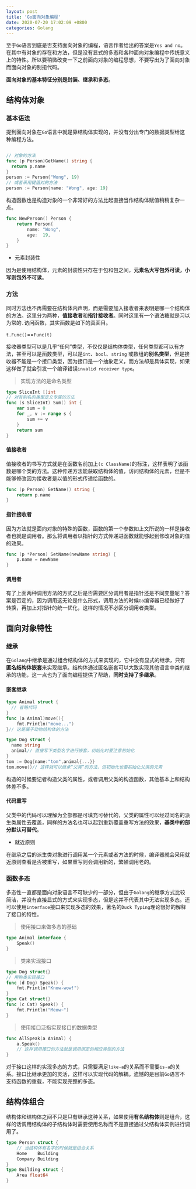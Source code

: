 ```yaml
---
layout: post
title: 'Go面向对象编程'
date: 2020-07-20 17:02:09 +0800
categories: Golang
---
```


至于`Go`语言到底是否支持面向对象的编程，语言作者给出的答案是`Yes and no`。在其中有对象的存在和方法，但是没有显式的多态和各种面向对象编程中传统意义上的特性。所以要稍微改变一下之前面向对象的编程思想，不要写出为了面向对象而面向对象的别扭代码。

**面向对象的基本特征分别是封装、继承和多态**。

## 结构体对象

### 基本语法

提到面向对象在`Go`语言中就是靠结构体实现的，并没有分出专门的数据类型给这种编程方法。

```go

// 对象的方法
func (p Person)GetName() string {
  return p.name
}
person := Person{"Wong", 19}
// 或者采用键值对的方法
person := Person{name: "Wong", age: 19}
```

构造函数也是构造对象的一个非常好的方法比起直接当作结构体赋值稍稍复杂一点。

```go
func NewPerson() Person {
	return Person{
		name: "Wong",
		age:  19,
	}
}
```

- 元素封装性

因为是使用结构体，元素的封装性只存在于包和包之间，**元素名大写包外可读，小写则包外不可读**。

### 方法

同时方法也不再需要在结构体内声明，而是需要加入接收者来表明是哪一个结构体的方法。这里分为两种，**值接收者**和**指针接收者**。同时这里有一个语法糖就是习以为常的`.`访问函数，其实函数是如下的真面目。

`t.Func()`==`Func(t)`

接收器类型可以是几乎“任何”类型，不仅仅是结构体类型，任何类型都可以有方法，甚至可以是函数类型，可以是`int`、`bool`、`string` 或数组的**别名类型**，但是接收器不能是一个接口类型，因为接口是一个抽象定义，而方法却是具体实现，如果这样做了就会引发一个编译错误`invalid receiver type`。

> 实现方法的是命名类型

```go
type SliceInt []int
// 对有别名的类型定义专属的方法
func (s SliceInt) Sum() int {
	var sum = 0
	for _, v := range s {
		sum += v
	}
	return sum
}
```

#### 值接收者

值接收者的书写方式就是在函数名前加上`(c ClassName)`的标注，这样表明了该函数是哪个类的方法。这种传递方法能获取结构体的值，访问结构体的元素，但是不能够修改因为接收者是以值的形式传递给函数的。

```go
func (p Person) GetName() string {
	return p.name
}
```

#### 指针接收者

因为方法就是面向对象的特殊的函数，函数的第一个参数如上文所说的一样是接收者也就是调用者。那么将调用者以指针的方式传递进函数就能够起到修改对象的值的效果。

```go
func (p *Person) SetName(newName string) {
	p.name = newName
}
```

#### 调用者

有了上面两种调用方法的方式之后是否需要区分调用者是指针还是不同变量呢？答案是否定的，因为调用这无论是什么形式，调用方法的时候`Go`编译器已经做好了转换，再加上对指针的统一优化，这样的情况不必区分调用者类型。

## 面向对象特性

### 继承

在`Golang`中继承是通过组合结构体的方式来实现的，它中没有显式的继承，只有**匿名结构体嵌套**来实现继承。结构体通过匿名嵌套可以大致实现其他语言中类的继承的功能，这一点也为了面向编程提供了帮助，**同时支持了多继承**。

#### 嵌套继承

```go
type Animal struct {
  // 省略代码
}
func (a Animal)move(){
    fmt.Println("move...")
}// 这是属于动物结构体的方法

type Dog struct {
  name string
  animal// 直接写下类型名字进行嵌套，初始化时要注意初始化
}
tom := Dog{name:"tom",animal{...}}
tom.move()// 这样就可以继承“父类”的方法，但初始化也要初始化父类的元素
```

构造的时候要记者构造父类的属性，或者调用父类的构造函数，其他基本上和结构体差不多。

#### 代码重写

父类中的代码可以理解为全部都是可填充可替代的，父类的属性可以经过同名的派生类属性去覆盖，同样的方法名也可以起到重新覆盖重写方法的效果，**基类中的部分默认可替代**。

- 就近原则

在继承之后的派生类对象进行调用某一个元素或者方法的时候，编译器就会采用就近原则查看是否被重写，如果重写则会调用新的，繁殖调用老的。

### 函数多态

多态性一直都是面向对象语言不可缺少的一部分，但由于`Golang`的继承方式比较简洁，并没有直接显式的方式来实现多态，但是这并不代表其中无法实现多态。还可以使用`interface`接口来实现多态的效果，著名的`Duck Typing`理论很好的解释了接口的特性。

> 使用接口来做多态的基础

```go
type Animal interface {
	Speak()
}
```

> 类来实现接口

```go
type Dog struct{}
// 用狗类实现接口
func (d Dog) Speak() {
	fmt.Println("Know-wow!")
}
type Cat struct{}
func (c Cat) Speak() {
	fmt.Println("Meow~")
}
```

> 使用接口泛指实现接口的数据类型

```go
func AllSpeak(a Animal) {
	a.Speak()
	// 这样调用接口的方法就是调用绑定的相应类型的方法
}
```

对于接口这样的实现多态的方式，只需要满足`like-a`的关系而不需要`is-a`的关系。接口比继承更加的灵活，这样可以实现代码的解耦。遗憾的是目前`Go`语言不支持函数的重载，不能实现完整的多态。

## 结构体组合

结构体和结构体之间不只是只有继承这种关系，如果使用**有名结构体**则是组合，这样的话调用结构体的子结构体时需要使用名称而不是直接通过父结构体实例进行调用了。

```go
type Person struct {
	// 当结构体有名字的时候就是组合关系
	Home    Building
	Company Building
}
type Building struct {
	Area float64
}
```
